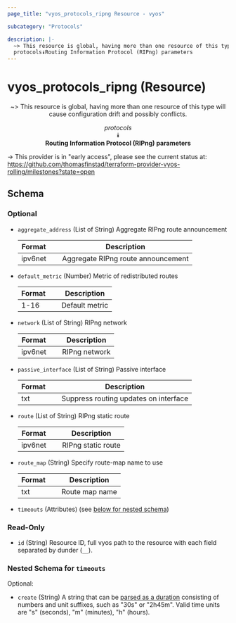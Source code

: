 ```yaml
---
page_title: "vyos_protocols_ripng Resource - vyos"

subcategory: "Protocols"

description: |- 
  ~> This resource is global, having more than one resource of this type will cause configuration drift and possibly conflicts.
  protocols⯯Routing Information Protocol (RIPng) parameters
---
```


# vyos_protocols_ripng (Resource)
<center>

~> This resource is global, having more than one resource of this type will cause configuration drift and possibly conflicts.

*protocols*  
⯯  
**Routing Information Protocol (RIPng) parameters**


</center>

-> This provider is in "early access", please see the current status at: https://github.com/thomasfinstad/terraform-provider-vyos-rolling/milestones?state=open

## Schema

### Optional

- `aggregate_address` (List of String) Aggregate RIPng route announcement

    |Format   &emsp;|Description                         |
    |-----------|--------------------------------------|
    |ipv6net  &emsp;|Aggregate RIPng route announcement  |
- `default_metric` (Number) Metric of redistributed routes

    |Format  &emsp;|Description     |
    |----------|------------------|
    |1-16    &emsp;|Default metric  |
- `network` (List of String) RIPng network

    |Format   &emsp;|Description    |
    |-----------|-----------------|
    |ipv6net  &emsp;|RIPng network  |
- `passive_interface` (List of String) Passive interface

    |Format  &emsp;|Description                            |
    |----------|-----------------------------------------|
    |txt     &emsp;|Suppress routing updates on interface  |
- `route` (List of String) RIPng static route

    |Format   &emsp;|Description         |
    |-----------|----------------------|
    |ipv6net  &emsp;|RIPng static route  |
- `route_map` (String) Specify route-map name to use

    |Format  &emsp;|Description     |
    |----------|------------------|
    |txt     &emsp;|Route map name  |
- `timeouts` (Attributes) (see [below for nested schema](#nestedatt--timeouts))

### Read-Only

- `id` (String) Resource ID, full vyos path to the resource with each field separated by dunder (`__`).

<a id="nestedatt--timeouts"></a>
### Nested Schema for `timeouts`

Optional:

- `create` (String) A string that can be [parsed as a duration](https://pkg.go.dev/time#ParseDuration) consisting of numbers and unit suffixes, such as &#34;30s&#34; or &#34;2h45m&#34;. Valid time units are &#34;s&#34; (seconds), &#34;m&#34; (minutes), &#34;h&#34; (hours).  
